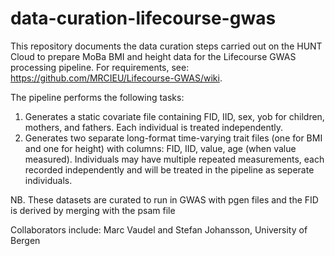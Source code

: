 # data-curation-lifecourse-gwas

This repository documents the data curation steps carried out on the HUNT Cloud to prepare MoBa BMI and height data for the Lifecourse GWAS processing pipeline. For requirements, see: https://github.com/MRCIEU/Lifecourse-GWAS/wiki.

The pipeline performs the following tasks:

1. Generates a static covariate file containing FID, IID, sex, yob for children, mothers, and fathers. Each individual is treated independently.
2. Generates two separate long-format time-varying trait files (one for BMI and one for height) with columns: FID, IID, value, age (when value measured). Individuals may have multiple repeated measurements, each recorded independently and will be treated in the pipeline as seperate individuals.

NB. These datasets are curated to run in GWAS with pgen files and the FID is derived by merging with the psam file 

Collaborators include: Marc Vaudel and Stefan Johansson, University of Bergen
